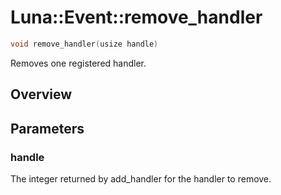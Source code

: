 # Luna::Event::remove_handler

```c++
void remove_handler(usize handle)
```

Removes one registered handler. 

## Overview


## Parameters
### handle
The integer returned by add_handler for the handler to remove. 

